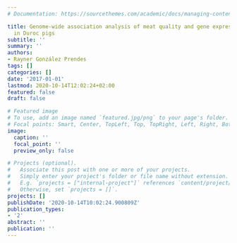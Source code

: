 ```yaml
---
# Documentation: https://sourcethemes.com/academic/docs/managing-content/

title: Genome-wide association analysis of meat quality and gene expression phenotypes
  in Duroc pigs
subtitle: ''
summary: ''
authors:
- Rayner González Prendes
tags: []
categories: []
date: '2017-01-01'
lastmod: 2020-10-14T12:02:24+02:00
featured: false
draft: false

# Featured image
# To use, add an image named `featured.jpg/png` to your page's folder.
# Focal points: Smart, Center, TopLeft, Top, TopRight, Left, Right, BottomLeft, Bottom, BottomRight.
image:
  caption: ''
  focal_point: ''
  preview_only: false

# Projects (optional).
#   Associate this post with one or more of your projects.
#   Simply enter your project's folder or file name without extension.
#   E.g. `projects = ["internal-project"]` references `content/project/deep-learning/index.md`.
#   Otherwise, set `projects = []`.
projects: []
publishDate: '2020-10-14T10:02:24.900809Z'
publication_types:
- '2'
abstract: ''
publication: ''
---
```

